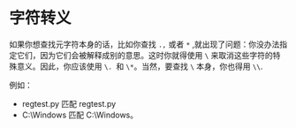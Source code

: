 # 字符转义

如果你想查找元字符本身的话，比如你查找 `.,` 或者 `*` ,就出现了问题：你没办法指定它们，因为它们会被解释成别的意思。这时你就得使用 `\` 来取消这些字符的特殊意义。因此，你应该使用 `\. `和 `\*`。当然，要查找 `\` 本身，你也得用 `\\`.

例如：

* regtest\.py 匹配 regtest.py
* C:\\Windows 匹配 C:\Windows。

